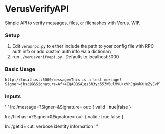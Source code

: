 # VerusVerifyAPI

Simple API to verify messages, files, or filehashes with Verus. WIP.

### Setup

1. Edit ```verusrpc.py``` to either include the path to your config file with RPC auth info or add custom auth info via a dictionary
2. run ```./verusverifyapi.py.``` Defaults to localhost:5000

### Basic Usage

```
http://localhost:5000/message=This is a test message?Signer=jbsci@&Signature=Af+4EQABQSA1qs5h3yc553W8ulMVU+cVhJgXnkXHeZyEvP7oX9Iiizq3LIY1kWCyrWromhRv7CO1mdViKffFd6jGku0SiCSM
```

### Inputs

'''
In: /message=<message>?Signer=<Signer>&Signature=<Signature>
out: { valid : true|false }

In: /filehash=<filehash>?Signer=<Signer>&Signature=<Signature>
out: { valid : true|false }

In: /getid=<identity>
out: verbose identity information
'''
